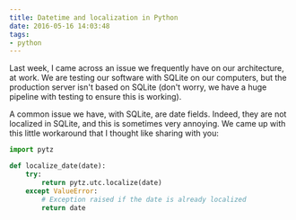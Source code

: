 ```yaml
---
title: Datetime and localization in Python
date: 2016-05-16 14:03:48
tags:
- python
---
```


Last week, I came across an issue we frequently have on our architecture, at work. We are testing our software with SQLite on our computers, but the production server isn't based on SQLite (don't worry, we have a huge pipeline with testing to ensure this is working).

A common issue we have, with SQLite, are date fields. Indeed, they are not localized in SQLite, and this is sometimes very annoying. We came up with this little workaround that I thought like sharing with you:

```python
import pytz

def localize_date(date):
    try:
        return pytz.utc.localize(date)
    except ValueError:
        # Exception raised if the date is already localized
        return date

```